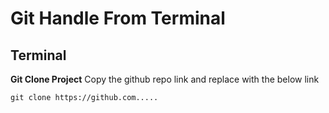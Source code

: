 # Git Handle From Terminal
## Terminal

**Git Clone Project**
Copy the github repo link and replace with the below link
```
git clone https://github.com.....
```